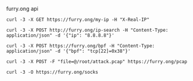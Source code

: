 furry.ong api

```curl -3 -X GET https://furry.ong/my-ip -H "X-Real-IP"```

```curl -3 -X POST http://furry.ong/ip-search -H "Content-Type: application/json" -d '{"ip": "8.8.8.8"}'```

```curl -3 -X POST https://furry.ong/bpf -H "Content-Type: application/json" -d '{"bpf": "tcp[22]=0x38"}'```

```curl -3 -X POST -F "file=@/root/attack.pcap" https://furry.ong/pcap```

```curl -3 -O https://furry.ong/socks```
